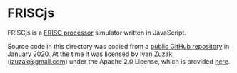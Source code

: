 FRISCjs
=======

FRISCjs is a [FRISC processor](http://www.fer.hr/rasip/knjige/frisc) simulator written in JavaScript.

Source code in this directory was copied from a [public GitHub repository](https://github.com/izuzak/FRISCjs) in January 2020.
At the time it was licensed by Ivan Zuzak (izuzak@gmail.com) under the Apache 2.0 License, which is provided [here](LICENSE).
